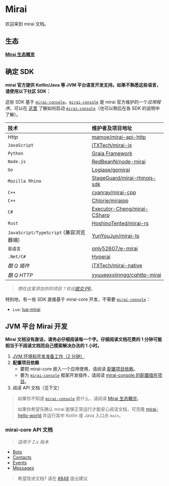 # Mirai

欢迎来到 mirai 文档。

## 生态

**[Mirai 生态概览](mirai-ecology.md)**

## 确定 SDK

**mirai 官方提供 Kotlin/Java 等 JVM 平台语言开发支持。如果不熟悉这些语言，请使用以下社区 SDK：**

[`mirai-console`]: https://github.com/mamoe/mirai-console

这些 SDK 基于 [`mirai-console`]。[`mirai-console`] 是 mirai 官方维护的一个*应用程序*。可以在 [这里](https://github.com/mamoe/mirai-console/blob/master/docs/Run.md) 了解如何启动 [`mirai-console`]（也可以稍后在各 SDK 的说明中了解）。

[mamoe/mirai-api-http]: https://github.com/mamoe/mirai-api-http
[iTXTech/mirai-native]: https://github.com/iTXTech/mirai-native
[iTXTech/mirai-js]: https://github.com/iTXTech/mirai-js
[GraiaProject/Application]: https://github.com/GraiaProject/Application
[RedBeanN/node-mirai]: https://github.com/RedBeanN/node-mirai
[Logiase/gomirai]: https://github.com/Logiase/gomirai
[StageGuard/mirai-rhinojs-sdk]: https://github.com/StageGuard/mirai-rhinojs-sdk
[cyanray/mirai-cpp]: https://github.com/cyanray/mirai-cpp
[Chlorie/miraipp]: https://github.com/Chlorie/miraipp-template
[Executor-Cheng/mirai-CSharp]: https://github.com/Executor-Cheng/mirai-CSharp
[HoshinoTented/mirai-rs]: https://github.com/HoshinoTented/mirai-rs
[YunYouJun/mirai-ts]: https://github.com/YunYouJun/mirai-ts
[only52607/e-mirai]: https://github.com/only52607/e-mirai
[theGravityLab/ProjHyperai]: https://github.com/theGravityLab/ProjHyperai
[yyuueexxiinngg/cqhttp-mirai]: https://github.com/yyuueexxiinngg/cqhttp-mirai

| 技术                                     | 维护者及项目地址                               |
|:----------------------------------------|:--------------------------------------------|
| *Http*                                  | [mamoe/mirai-api-http]                      |
| `JavaScript`                            | [iTXTech/mirai-js]                          |
| `Python`                                | [Graia Framework][GraiaProject/Application] |
| `Node.js`                               | [RedBeanN/node-mirai]                       |
| `Go`                                    | [Logiase/gomirai]                           |
| `Mozilla Rhino`                         | [StageGuard/mirai-rhinojs-sdk]              |
| `C++`                                   | [cyanray/mirai-cpp]                         |
| `C++`                                   | [Chlorie/miraipp]                           |
| `C#`                                    | [Executor-Cheng/mirai-CSharp]               |
| `Rust`                                  | [HoshinoTented/mirai-rs]                    |
| `JavaScript/TypeScript` (兼容浏览器端)    | [YunYouJun/mirai-ts]                        |
| `易语言`                                 | [only52607/e-mirai]                         |
| `.Net/C#`                               | [Hyperai][theGravityLab/ProjHyperai]        |
| *酷 Q 插件*                              | [iTXTech/mirai-native]                      |
| *酷 Q HTTP*                             | [yyuueexxiinngg/cqhttp-mirai]               |

> *想在这里添加你的项目？欢迎[提交 PR](https://github.com/mamoe/mirai/edit/dev/docs/README.md)。*

特别地，有一些 SDK 直接基于 mirai-core 开发，不需要 [`mirai-console`]：

- `Lua`: [lua-mirai](https://github.com/only52607/lua-mirai)

## JVM 平台 Mirai 开发

**Mirai 文档没有废话，请务必仔细阅读每一个字。仔细阅读文档花费的 1 分钟可能相当于不阅读文档而自己摸索解决办法的 1 小时。**

1. [JVM 环境和开发准备工作（2 分钟）](Preparations.md#mirai---preparations)
2. **配置项目依赖**
   - 要把 mirai-core 嵌入一个应用使用，请阅读 [配置项目依赖](ConfiguringProjects.md)。
   - 要为 [`mirai-console`] 框架开发插件，请阅读 [mirai-console 的配置插件项目](https://github.com/mamoe/mirai-console/blob/master/docs/ConfiguringProjects.md)。
3. 阅读 API 文档（见下文）

> 如果你不知道 [`mirai-console`] 是什么，请阅读 [Mirai 生态概览](mirai-ecology.md)。
>
> 如果你希望先确认 mirai 能够正常运行才能安心阅读文档，可克隆 [mirai-hello-world](https://github.com/project-mirai/mirai-hello-world) 并运行其中 Kotlin 或 Java 入口点 `main`。


### mirai-core API 文档

> *适用于 2.x 版本*

- [Bots](Bots.md)
- [Contacts](Contacts.md)
- [Events](Events.md)
- [Messages](Messages.md)

> 希望改进文档? 请在 [#848](https://github.com/mamoe/mirai/discussions/848) 提出建议
